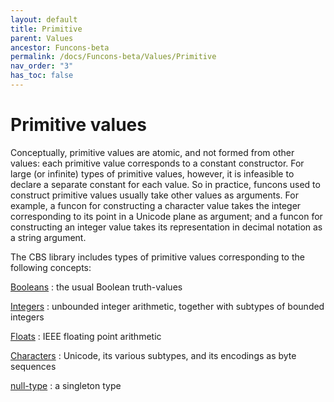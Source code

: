 ```yaml
---
layout: default
title: Primitive
parent: Values
ancestor: Funcons-beta
permalink: /docs/Funcons-beta/Values/Primitive
nav_order: "3"
has_toc: false
---
```


Primitive values
================

Conceptually, primitive values are atomic, and not formed from other values:
each primitive value corresponds to a constant constructor.
For large (or infinite) types of primitive values, however, it is infeasible to declare a separate constant for each value.
So in practice, funcons used to construct primitive values usually take other values as arguments.
For example, a funcon for constructing a character value takes the integer corresponding to its point in a Unicode plane as argument;
and a funcon for constructing an integer value takes its representation in decimal notation as a string argument.

The CBS library includes types of primitive values corresponding to the following concepts:

[Booleans]
: the usual Boolean truth-values

[Integers]
: unbounded integer arithmetic, together with subtypes of bounded integers

[Floats]
: IEEE floating point arithmetic

[Characters]
: Unicode, its various subtypes, and its encodings as byte sequences

[null-type]
: a singleton type

[values]:       /CBS-beta/Funcons-beta/Values/Value-Types/

[booleans]:     /CBS-beta/Funcons-beta/Values/Primitive/Booleans/
[integers]:     /CBS-beta/Funcons-beta/Values/Primitive/Integers/
[floats]:       /CBS-beta/Funcons-beta/Values/Primitive/Floats/
[characters]:   /CBS-beta/Funcons-beta/Values/Primitive/Characters/
[null-type]:    /CBS-beta/Funcons-beta/Values/Primitive/Null/
[pointer-null]: /CBS-beta/Funcons-beta/Values/Composite/References/

[value-types]:  /CBS-beta/Funcons-beta/Values/Value-Types/
[sequences]:    /CBS-beta/Funcons-beta/Values/Composite/Sequences/

[computations]: /CBS-beta/docs/Funcons-beta/Computations
